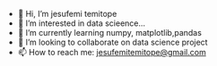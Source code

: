 - 👋 Hi, I’m jesufemi temitope
- 👀 I’m interested in data scieence...
- 🌱 I’m currently learning numpy, matplotlib,pandas
- 💞️ I’m looking to collaborate on data science project 
- 📫 How to reach me: jesufemitemitope@gmail.com

<!---
jesufemi2023/jesufemi2023 is a ✨ special ✨ repository because its `README.md` (this file) appears on your GitHub profile.
You can click the Preview link to take a look at your changes.
--->
